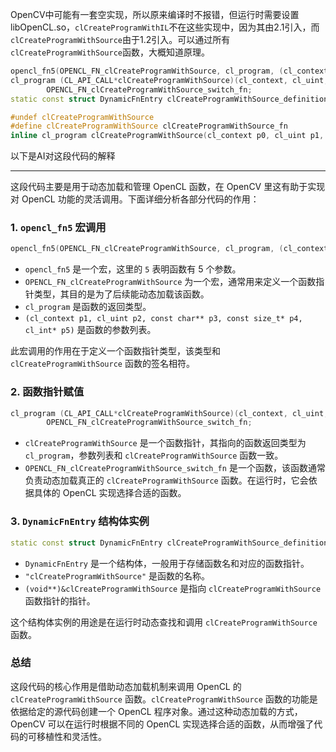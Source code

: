 



OpenCV中可能有一套空实现，所以原来编译时不报错，但运行时需要设置libOpenCL.so，`clCreateProgramWithIL`不在这些实现中，因为其由2.1引入，而`clCreateProgramWithSource`由于1.2引入。可以通过所有`clCreateProgramWithSource`函数，大概知道原理。

```c++
opencl_fn5(OPENCL_FN_clCreateProgramWithSource, cl_program, (cl_context p1, cl_uint p2, const char** p3, const size_t* p4, cl_int* p5))
cl_program (CL_API_CALL*clCreateProgramWithSource)(cl_context, cl_uint, const char**, const size_t*, cl_int*) =
        OPENCL_FN_clCreateProgramWithSource_switch_fn;
static const struct DynamicFnEntry clCreateProgramWithSource_definition = { "clCreateProgramWithSource", (void**)&clCreateProgramWithSource};
```



```c++
#undef clCreateProgramWithSource
#define clCreateProgramWithSource clCreateProgramWithSource_fn
inline cl_program clCreateProgramWithSource(cl_context p0, cl_uint p1, const char** p2, const size_t* p3, cl_int* p4) { return clCreateProgramWithSource_pfn(p0, p1, p2, p3, p4); }
```

以下是AI对这段代码的解释

-----

这段代码主要是用于动态加载和管理 OpenCL 函数，在 OpenCV 里这有助于实现对 OpenCL 功能的灵活调用。下面详细分析各部分代码的作用：

### 1. `opencl_fn5` 宏调用

```cpp
opencl_fn5(OPENCL_FN_clCreateProgramWithSource, cl_program, (cl_context p1, cl_uint p2, const char** p3, const size_t* p4, cl_int* p5))
```

- `opencl_fn5` 是一个宏，这里的 `5` 表明函数有 5 个参数。
- `OPENCL_FN_clCreateProgramWithSource` 为一个宏，通常用来定义一个函数指针类型，其目的是为了后续能动态加载该函数。
- `cl_program` 是函数的返回类型。
- `(cl_context p1, cl_uint p2, const char** p3, const size_t* p4, cl_int* p5)` 是函数的参数列表。



此宏调用的作用在于定义一个函数指针类型，该类型和 `clCreateProgramWithSource` 函数的签名相符。

### 2. 函数指针赋值

```cpp
cl_program (CL_API_CALL*clCreateProgramWithSource)(cl_context, cl_uint, const char**, const size_t*, cl_int*) =
        OPENCL_FN_clCreateProgramWithSource_switch_fn;
```



- `clCreateProgramWithSource` 是一个函数指针，其指向的函数返回类型为 `cl_program`，参数列表和 `clCreateProgramWithSource` 函数一致。
- `OPENCL_FN_clCreateProgramWithSource_switch_fn` 是一个函数，该函数通常负责动态加载真正的 `clCreateProgramWithSource` 函数。在运行时，它会依据具体的 OpenCL 实现选择合适的函数。

### 3. `DynamicFnEntry` 结构体实例

```cpp
static const struct DynamicFnEntry clCreateProgramWithSource_definition = { "clCreateProgramWithSource", (void**)&clCreateProgramWithSource};
```



- `DynamicFnEntry` 是一个结构体，一般用于存储函数名和对应的函数指针。
- `"clCreateProgramWithSource"` 是函数的名称。
- `(void**)&clCreateProgramWithSource` 是指向 `clCreateProgramWithSource` 函数指针的指针。



这个结构体实例的用途是在运行时动态查找和调用 `clCreateProgramWithSource` 函数。

### 总结

这段代码的核心作用是借助动态加载机制来调用 OpenCL 的 `clCreateProgramWithSource` 函数。`clCreateProgramWithSource` 函数的功能是依据给定的源代码创建一个 OpenCL 程序对象。通过这种动态加载的方式，OpenCV 可以在运行时根据不同的 OpenCL 实现选择合适的函数，从而增强了代码的可移植性和灵活性。